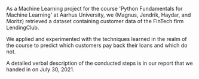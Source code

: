 As a Machine Learning project for the course 'Python Fundamentals for Machine Learning' at Aarhus University, we (Magnus, Jendrik, Haydar, and Moritz) retrieved
a dataset containing customer data of the FinTech firm LendingClub. 

We applied and experimented with the techniques learned in the realm of the course to predict which customers pay back their loans and which do not.

A detailed verbal description of the conducted steps is in our report that we handed in on July 30, 2021.
